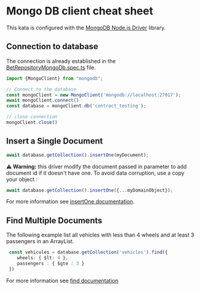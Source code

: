 Mongo DB client cheat sheet
====

This kata is configured with the [MongoDB Node.js Driver](https://www.npmjs.com/package/mongodb) 
library.

## Connection to database

The connection is already established in the [BetRepositoryMongoDb.spec.ts](./src/adapters/BetRepositoryMongoDb.spec.ts) file.
```typescript
import {MongoClient} from "mongodb";

// Connect to the database
const mongoClient = new MongoClient('mongodb://localhost:27017');
await mongoClient.connect()
const database = mongoClient.db('contract_testing');

// close connection
mongoClient.close()
```

## Insert a Single Document 

``` typescript
await database.getCollection().insertOne(myDocument);
```

**⚠️ Warning:** this driver modify the document passed in parameter to add document id if it doesn't have one.
To avoid data corruption, use a copy your object :
```typescript
await database.getCollection().insertOne({...myDomainObject});
```

For more information see [insertOne documentation](https://www.mongodb.com/docs/drivers/node/current/usage-examples/insertOne/).

## Find Multiple Documents

The following example list all vehicles with less than 4 wheels and at least 3 passengers in an ArrayList.

```typescript
 const vehicules = database.getCollection('vehicles').find({
    wheels: { $lt: 4 },
    passengers : { $gte : 3 }
 })
```

For more information see [find documentation](https://www.mongodb.com/docs/drivers/node/current/usage-examples/find/) 
